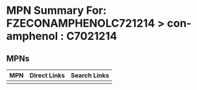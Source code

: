 



# MPN Summary For: FZECONAMPHENOLC721214 > con-amphenol : C7021214

## MPNs
  

|MPN|Direct Links|Search Links|
| :--- | :--- | :--- |
||||
